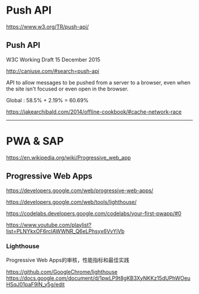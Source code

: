 # Push API  


https://www.w3.org/TR/push-api/  

## Push API  

W3C Working Draft 15 December 2015


http://caniuse.com/#search=push-api  

API to allow messages to be pushed from a server to a browser, even when the site isn't focused or even open in the browser.

Global : 58.5% + 2.19% = 60.69%




https://jakearchibald.com/2014/offline-cookbook/#cache-network-race


*******************************************************************************

# PWA & SAP  

https://en.wikipedia.org/wiki/Progressive_web_app  



## Progressive Web Apps  

https://developers.google.com/web/progressive-web-apps/  

https://developers.google.com/web/tools/lighthouse/  

https://codelabs.developers.google.com/codelabs/your-first-pwapp/#0  

https://www.youtube.com/playlist?list=PLNYkxOF6rcIAWWNR_Q6eLPhsyx6VvYjVb 

### Lighthouse  

Progressive Web Apps的审核，性能指标和最佳实践  

https://github.com/GoogleChrome/lighthouse  
https://docs.google.com/document/d/1pwLP9t8gKB3XyNKKz15dUPhWOeuHSqJ01paF9lN_y5g/edit  












